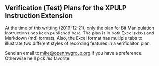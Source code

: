 ## Verification (Test) Plans for the XPULP Instruction Extension
At the time of this writting (2019-12-21), only the plan for Bit Manipulation Instructions has been published here.  The plan is in both Excel (xlsx) and Markdown (md) formats.  Also, the Excel format has multiple tabs to illustrate two different styles of recording features in a verificaiton plan.

Send an email to mike@openhwgroup.org if you have a preference.  Otherwise he'll pick _his_ favorite.
